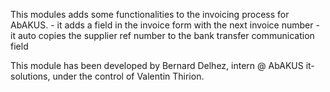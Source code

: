 This modules adds some functionalities to the invoicing process for AbAKUS. - it adds a field in the invoice form with the next invoice number - it auto copies the supplier ref number to the bank transfer communication field

This module has been developed by Bernard Delhez, intern @ AbAKUS it-solutions, under the control of Valentin Thirion.
